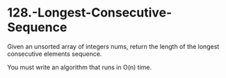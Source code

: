 # 128.-Longest-Consecutive-Sequence
Given an unsorted array of integers nums, return the length of the longest consecutive elements sequence.

You must write an algorithm that runs in O(n) time.
